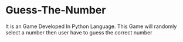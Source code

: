 # Guess-The-Number
It is an Game Developed In Python Language. This Game will randomly select a number then user have to guess the correct number
